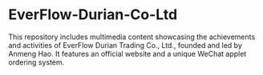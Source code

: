 # EverFlow-Durian-Co-Ltd
This repository includes multimedia content showcasing the achievements and activities of EverFlow Durian Trading Co., Ltd., founded and led by Anmeng Hao. It features an official website and a unique WeChat applet ordering system.
